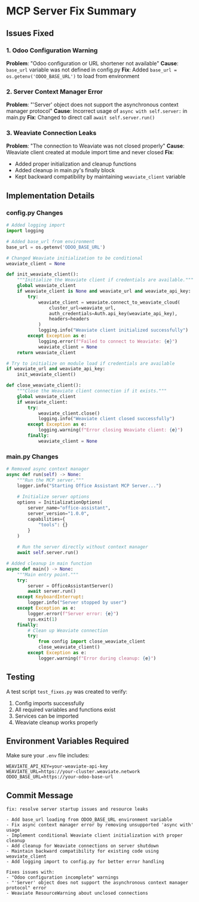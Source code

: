 # MCP Server Fix Summary

## Issues Fixed

### 1. Odoo Configuration Warning
**Problem**: "Odoo configuration or URL shortener not available"
**Cause**: `base_url` variable was not defined in config.py
**Fix**: Added `base_url = os.getenv('ODOO_BASE_URL')` to load from environment

### 2. Server Context Manager Error  
**Problem**: "'Server' object does not support the asynchronous context manager protocol"
**Cause**: Incorrect usage of `async with self.server:` in main.py
**Fix**: Changed to direct call `await self.server.run()`

### 3. Weaviate Connection Leaks
**Problem**: "The connection to Weaviate was not closed properly"
**Cause**: Weaviate client created at module import time and never closed
**Fix**: 
- Added proper initialization and cleanup functions
- Added cleanup in main.py's finally block
- Kept backward compatibility by maintaining `weaviate_client` variable

## Implementation Details

### config.py Changes
```python
# Added logging import
import logging

# Added base_url from environment
base_url = os.getenv('ODOO_BASE_URL')

# Changed Weaviate initialization to be conditional
weaviate_client = None

def init_weaviate_client():
    """Initialize the Weaviate client if credentials are available."""
    global weaviate_client
    if weaviate_client is None and weaviate_url and weaviate_api_key:
        try:
            weaviate_client = weaviate.connect_to_weaviate_cloud(
                cluster_url=weaviate_url,
                auth_credentials=Auth.api_key(weaviate_api_key),
                headers=headers
            )
            logging.info("Weaviate client initialized successfully")
        except Exception as e:
            logging.error(f"Failed to connect to Weaviate: {e}")
            weaviate_client = None
    return weaviate_client

# Try to initialize on module load if credentials are available
if weaviate_url and weaviate_api_key:
    init_weaviate_client()

def close_weaviate_client():
    """Close the Weaviate client connection if it exists."""
    global weaviate_client
    if weaviate_client:
        try:
            weaviate_client.close()
            logging.info("Weaviate client closed successfully")
        except Exception as e:
            logging.warning(f"Error closing Weaviate client: {e}")
        finally:
            weaviate_client = None
```

### main.py Changes
```python
# Removed async context manager
async def run(self) -> None:
    """Run the MCP server."""
    logger.info("Starting Office Assistant MCP Server...")
    
    # Initialize server options
    options = InitializationOptions(
        server_name="office-assistant",
        server_version="1.0.0",
        capabilities={
            "tools": {}
        }
    )
    
    # Run the server directly without context manager
    await self.server.run()

# Added cleanup in main function
async def main() -> None:
    """Main entry point."""
    try:
        server = OfficeAssistantServer()
        await server.run()
    except KeyboardInterrupt:
        logger.info("Server stopped by user")
    except Exception as e:
        logger.error(f"Server error: {e}")
        sys.exit(1)
    finally:
        # Clean up Weaviate connection
        try:
            from config import close_weaviate_client
            close_weaviate_client()
        except Exception as e:
            logger.warning(f"Error during cleanup: {e}")
```

## Testing

A test script `test_fixes.py` was created to verify:
1. Config imports successfully
2. All required variables and functions exist
3. Services can be imported
4. Weaviate cleanup works properly

## Environment Variables Required

Make sure your `.env` file includes:
```
WEAVIATE_API_KEY=your-weaviate-api-key
WEAVIATE_URL=https://your-cluster.weaviate.network
ODOO_BASE_URL=https://your-odoo-base-url
```

## Commit Message

```
fix: resolve server startup issues and resource leaks

- Add base_url loading from ODOO_BASE_URL environment variable
- Fix async context manager error by removing unsupported 'async with' usage
- Implement conditional Weaviate client initialization with proper cleanup
- Add cleanup for Weaviate connections on server shutdown
- Maintain backward compatibility for existing code using weaviate_client
- Add logging import to config.py for better error handling

Fixes issues with:
- "Odoo configuration incomplete" warnings
- "'Server' object does not support the asynchronous context manager protocol" error
- Weaviate ResourceWarning about unclosed connections